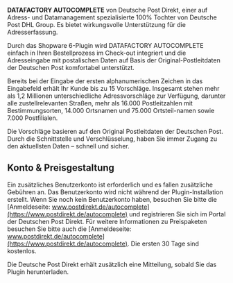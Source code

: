 **DATAFACTORY AUTOCOMPLETE** von Deutsche Post Direkt, einer auf Adress- und Datamanagement spezialisierte 100% Tochter von Deutsche Post DHL Group.
Es bietet wirkungsvolle Unterstützung für die Adresserfassung.

Durch das Shopware 6-Plugin wird DATAFACTORY AUTOCOMPLETE einfach in Ihren Bestellprozess im Check-out integriert und die Adresseingabe mit postalischen Daten auf Basis der Original-Postleitdaten der Deutschen Post komfortabel unterstützt.

Bereits bei der Eingabe der ersten alphanumerischen Zeichen in das Eingabefeld erhält Ihr Kunde bis zu 15 Vorschläge.
Insgesamt stehen mehr als 1,2 Millionen unterschiedliche Adressvorschläge zur Verfügung, darunter alle zustellrelevanten Straßen, mehr als 16.000 Postleitzahlen mit Bestimmungsorten, 14.000 Ortsnamen und 75.000 Ortsteil-namen sowie 7.000 Postfilialen.

Die Vorschläge basieren auf den Original Postleitdaten der Deutschen Post.
Durch die Schnittstelle und Verschlüsselung, haben Sie immer Zugang zu den aktuellsten Daten – schnell und sicher.

## Konto & Preisgestaltung

Ein zusätzliches Benutzerkonto ist erforderlich und es fallen zusätzliche Gebühren an.
Das Benutzerkonto wird nicht während der Plugin-Installation erstellt.
Wenn Sie noch kein Benutzerkonto haben, besuchen Sie bitte die [Anmeldeseite: www.postdirekt.de/autocomplete](https://www.postdirekt.de/autocomplete) und registrieren Sie sich im Portal der Deutschen Post Direkt.
Für weitere Informationen zu Preispaketen besuchen Sie bitte auch die [Anmeldeseite: www.postdirekt.de/autocomplete](https://www.postdirekt.de/autocomplete).
Die ersten 30 Tage sind kostenlos.

Die Deutsche Post Direkt erhält zusätzlich eine Mitteilung, sobald Sie das Plugin herunterladen.
